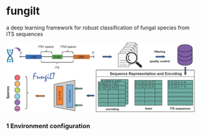 # fungilt
a deep learning framework for robust classification of fungal species from ITS sequences

![abstract](./images/fig0.png)

### 1 Environment configuration

